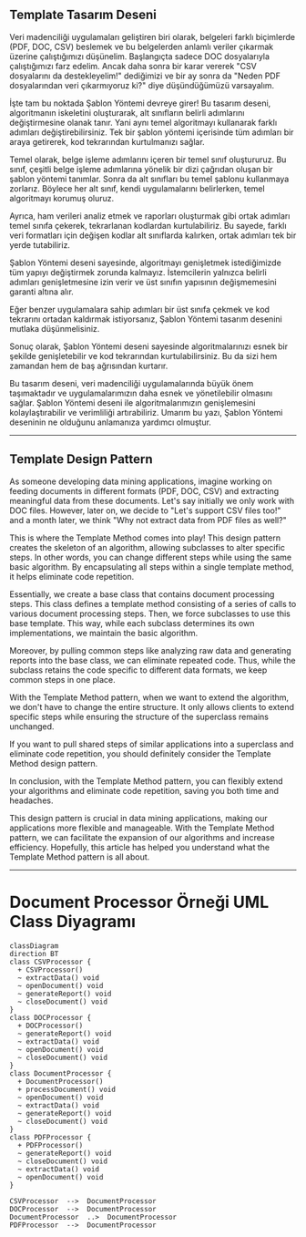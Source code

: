 ## Template Tasarım Deseni

Veri madenciliği uygulamaları geliştiren biri olarak, belgeleri farklı biçimlerde (PDF, DOC, CSV) beslemek ve bu belgelerden anlamlı veriler çıkarmak üzerine çalıştığımızı düşünelim. Başlangıçta sadece DOC dosyalarıyla çalıştığımızı farz edelim. Ancak daha sonra bir karar vererek "CSV dosyalarını da destekleyelim!" dediğimizi ve bir ay sonra da "Neden PDF dosyalarından veri çıkarmıyoruz ki?" diye düşündüğümüzü varsayalım.

İşte tam bu noktada Şablon Yöntemi devreye girer! Bu tasarım deseni, algoritmanın iskeletini oluşturarak, alt sınıfların belirli adımlarını değiştirmesine olanak tanır. Yani aynı temel algoritmayı kullanarak farklı adımları değiştirebilirsiniz. Tek bir şablon yöntemi içerisinde tüm adımları bir araya getirerek, kod tekrarından kurtulmanızı sağlar.

Temel olarak, belge işleme adımlarını içeren bir temel sınıf oluştururuz. Bu sınıf, çeşitli belge işleme adımlarına yönelik bir dizi çağrıdan oluşan bir şablon yöntemi tanımlar. Sonra da alt sınıfları bu temel şablonu kullanmaya zorlarız. Böylece her alt sınıf, kendi uygulamalarını belirlerken, temel algoritmayı korumuş oluruz.

Ayrıca, ham verileri analiz etmek ve raporları oluşturmak gibi ortak adımları temel sınıfa çekerek, tekrarlanan kodlardan kurtulabiliriz. Bu sayede, farklı veri formatları için değişen kodlar alt sınıflarda kalırken, ortak adımları tek bir yerde tutabiliriz.

Şablon Yöntemi deseni sayesinde, algoritmayı genişletmek istediğimizde tüm yapıyı değiştirmek zorunda kalmayız. İstemcilerin yalnızca belirli adımları genişletmesine izin verir ve üst sınıfın yapısının değişmemesini garanti altına alır.

Eğer benzer uygulamalara sahip adımları bir üst sınıfa çekmek ve kod tekrarını ortadan kaldırmak istiyorsanız, Şablon Yöntemi tasarım desenini mutlaka düşünmelisiniz.

Sonuç olarak, Şablon Yöntemi deseni sayesinde algoritmalarınızı esnek bir şekilde genişletebilir ve kod tekrarından kurtulabilirsiniz. Bu da sizi hem zamandan hem de baş ağrısından kurtarır.

Bu tasarım deseni, veri madenciliği uygulamalarında büyük önem taşımaktadır ve uygulamalarımızın daha esnek ve yönetilebilir olmasını sağlar. Şablon Yöntemi deseni ile algoritmalarımızın genişlemesini kolaylaştırabilir ve verimliliği artırabiliriz. Umarım bu yazı, Şablon Yöntemi deseninin ne olduğunu anlamanıza yardımcı olmuştur.


---

## Template Design Pattern

As someone developing data mining applications, imagine working on feeding documents in different formats (PDF, DOC, CSV) and extracting meaningful data from these documents. Let's say initially we only work with DOC files. However, later on, we decide to "Let's support CSV files too!" and a month later, we think "Why not extract data from PDF files as well?"

This is where the Template Method comes into play! This design pattern creates the skeleton of an algorithm, allowing subclasses to alter specific steps. In other words, you can change different steps while using the same basic algorithm. By encapsulating all steps within a single template method, it helps eliminate code repetition.

Essentially, we create a base class that contains document processing steps. This class defines a template method consisting of a series of calls to various document processing steps. Then, we force subclasses to use this base template. This way, while each subclass determines its own implementations, we maintain the basic algorithm.

Moreover, by pulling common steps like analyzing raw data and generating reports into the base class, we can eliminate repeated code. Thus, while the subclass retains the code specific to different data formats, we keep common steps in one place.

With the Template Method pattern, when we want to extend the algorithm, we don't have to change the entire structure. It only allows clients to extend specific steps while ensuring the structure of the superclass remains unchanged.

If you want to pull shared steps of similar applications into a superclass and eliminate code repetition, you should definitely consider the Template Method design pattern.

In conclusion, with the Template Method pattern, you can flexibly extend your algorithms and eliminate code repetition, saving you both time and headaches.

This design pattern is crucial in data mining applications, making our applications more flexible and manageable. With the Template Method pattern, we can facilitate the expansion of our algorithms and increase efficiency. Hopefully, this article has helped you understand what the Template Method pattern is all about.

---

# Document Processor Örneği UML Class Diyagramı

```mermaid
classDiagram
direction BT
class CSVProcessor {
  + CSVProcessor() 
  ~ extractData() void
  ~ openDocument() void
  ~ generateReport() void
  ~ closeDocument() void
}
class DOCProcessor {
  + DOCProcessor() 
  ~ generateReport() void
  ~ extractData() void
  ~ openDocument() void
  ~ closeDocument() void
}
class DocumentProcessor {
  + DocumentProcessor() 
  + processDocument() void
  ~ openDocument() void
  ~ extractData() void
  ~ generateReport() void
  ~ closeDocument() void
}
class PDFProcessor {
  + PDFProcessor() 
  ~ generateReport() void
  ~ closeDocument() void
  ~ extractData() void
  ~ openDocument() void
}

CSVProcessor  -->  DocumentProcessor 
DOCProcessor  -->  DocumentProcessor 
DocumentProcessor  ..>  DocumentProcessor 
PDFProcessor  -->  DocumentProcessor 
```